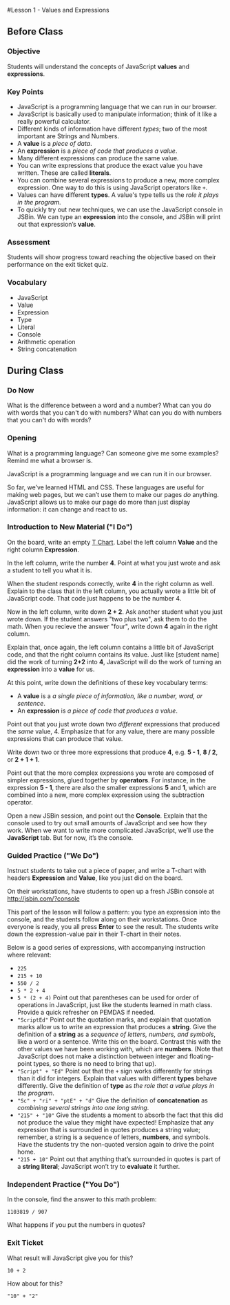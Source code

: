 #Lesson 1 - Values and Expressions

## Before Class

### Objective

Students will understand the concepts of JavaScript **values** and
**expressions**.

### Key Points

* JavaScript is a programming language that we can run in our browser.
* JavaScript is basically used to manipulate information; think of it like a
  really powerful calculator.
* Different kinds of information have different *types*; two of the most
  important are Strings and Numbers.
* A **value** is a *piece of data*.
* An **expression** is a *piece of code that produces a value*.
* Many different expressions can produce the same value.
* You can write expressions that produce the exact value you have written.
  These are called **literals**.
* You can combine several expressions to produce a new, more complex
  expression. One way to do this is using JavaScript operators like `+`.
* Values can have different **types**. A value's type tells us the *role it
  plays in the program*.
* To quickly try out new techniques, we can use the JavaScript console in
  JSBin. We can type an **expression** into the console, and JSBin will print
  out that expression’s **value**.

### Assessment

Students will show progress toward reaching the objective based on their performance on the exit ticket quiz.

### Vocabulary

* JavaScript
* Value
* Expression
* Type
* Literal
* Console
* Arithmetic operation
* String concatenation

## During Class

### Do Now

What is the difference between a word and a number? What can you do with
words that you can't do with numbers? What can you do with numbers that you
can't do with words?

### Opening

What is a programming language? Can someone give me some examples? Remind me what a browser is.

JavaScript is a programming language and we can run it in our browser.

So far, we’ve learned HTML and CSS. These languages are useful for making web
pages, but we can’t use them to make our pages *do* anything. JavaScript allows
us to make our page do more than just display information: it can change and
react to us.

### Introduction to New Material ("I Do")

On the board, write an empty [T
Chart](http://mathhelpwithpatternsinbivariatedata.weebly.com/uploads/4/4/6/6/44667841/9265818_orig.jpg). Label the left column **Value** and the right column
**Expression**.

In the left column, write the number **4**. Point at what you just wrote and
ask a student to tell you what it is.

When the student responds correctly, write **4** in the right column as well.
Explain to the class that in the left column, you actually wrote a little bit
of JavaScript code. That code just happens to be the number 4.

Now in the left column, write down **2 + 2**. Ask another student what you just
wrote down. If the student answers "two plus two", ask them to do the math.
When you recieve the answer "four", write down **4** again in the right column.

Explain that, once again, the left column contains a little bit of JavaScript
code, and that the right column contains its value. Just like [student name]
did the work of turning **2+2** into **4**, JavaScript will do the work of
turning an **expression** into a **value** for us.

At this point, write down the definitions of these key vocabulary terms:

* A **value** is a *a single piece of information, like a number, word, or
  sentence*.
* An **expression** is *a piece of code that produces a value*.

Point out that you just wrote down two *different* expressions that produced
the *same* value, 4. Emphasize that for any value, there are many possible
expressions that can produce that value.

Write down two or three more expressions that produce **4**, e.g. **5 - 1**,
**8 / 2**, or **2 + 1 + 1**.

Point out that the more complex expressions you wrote are composed of simpler
expressions, glued together by **operators**. For instance, in the expression
**5 - 1**, there are also the smaller expressions **5** and **1**, which are
combined into a new, more complex expression using the subtraction operator.

Open a new JSBin session, and point out the **Console**. Explain that the
console used to try out small amounts of JavaScript and see how they work. When
we want to write more complicated JavaScript, we’ll use the **JavaScript** tab.
But for now, it’s the console.

### Guided Practice ("We Do")

Instruct students to take out a piece of paper, and write a T-chart with
headers **Expression** and **Value**, like you just did on the board.

On their workstations, have students to open up a fresh JSBin console at
http://jsbin.com/?console

This part of the lesson will follow a pattern: you type an expression into the
console, and the students follow along on their workstations. Once everyone is
ready, you all press **Enter** to see the result. The students write down the
expression-value pair in their T-chart in their notes.

Below is a good series of expressions, with accompanying instruction where
relevant:

* `225`
* `215 + 10`
* `550 / 2`
* `5 * 2 + 4`
* `5 * (2 + 4)`
  Point out that parentheses can be used for order of operations in JavaScript,
  just like the students learned in math class. Provide a quick refresher on
  PEMDAS if needed.
* `"ScriptEd"`
  Point out the quotation marks, and explain that quotation marks allow us to
  write an expression that produces a **string**.
  Give the definition of a **string** as a *sequence of letters, numbers, and
  symbols*, like a word or a sentence. Write this on the board.
  Contrast this with the other values we have been working with, which are
  **numbers**. (Note that JavaScript does not make a distinction between
  integer and floating-point types, so there is no need to bring that up).
* `"Script" + "Ed"`
  Point out that the `+` sign works differently for strings than it did for
  integers. Explain that values with different **types** behave differently.
  Give the definition of **type** as *the role that a value plays in the
  program*.
* `"Sc" + "ri" + "ptE" + "d"`
  Give the definition of **concatenation** as *combining several strings into
  one long string*.
* `"215" + "10"`
  Give the students a moment to absorb the fact that this did not produce the
  value they might have expected! Emphasize that any expression that is
  surrounded in quotes produces a string value; remember, a string is a
  sequence of letters, **numbers**, and symbols. Have the students try the
  non-quoted version again to drive the point home.
* `"215 + 10"`
  Point out that anything that’s surrounded in quotes is part of a **string
  literal**; JavaScript won’t try to **evaluate** it further.

### Independent Practice ("You Do")

In the console, find the answer to this math problem:

```
1103819 / 907
```

What happens if you put the numbers in quotes?

### Exit Ticket

What result will JavaScript give you for this?

```
10 + 2
```

How about for this?

```
"10" + "2"
```
